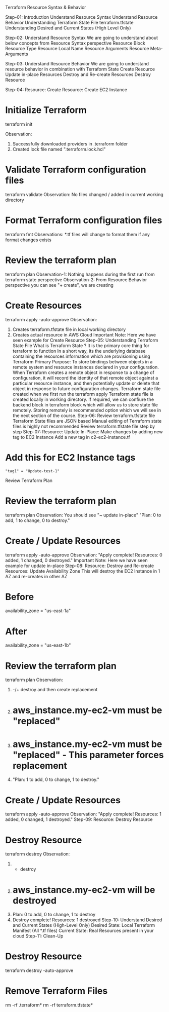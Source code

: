 Terraform Resource Syntax & Behavior


Step-01: Introduction
Understand Resource Syntax
Understand Resource Behavior
Understanding Terraform State File
terraform.tfstate
Understanding Desired and Current States (High Level Only)

Step-02: Understand Resource Syntax
We are going to understand about below concepts from Resource Syntax perspective
Resource Block
Resource Type
Resource Local Name
Resource Arguments
Resource Meta-Arguments

Step-03: Understand Resource Behavior
We are going to understand resource behavior in combination with Terraform State
Create Resource
Update in-place Resources
Destroy and Re-create Resources
Destroy Resource

Step-04: Resource: Create Resource: Create EC2 Instance
# Initialize Terraform
terraform init

Observation: 
1) Successfully downloaded providers in .terraform folder
2) Created lock file named ".terraform.lock.hcl"

# Validate Terraform configuration files
terraform validate
Observation: No files changed / added in current working directory

# Format Terraform configuration files
terraform fmt
Observations: *.tf files will change to format them if any format changes exists

# Review the terraform plan
terraform plan 
Observation-1: Nothing happens during the first run from terraform state perspective
Observation-2: From Resource Behavior perspective you can see "+ create", we are creating 

# Create Resources 
terraform apply -auto-approve
Observation: 
1) Creates terraform.tfstate file in local working directory
2) Creates actual resource in AWS Cloud
Important Note: Here we have seen example for Create Resource
Step-05: Understanding Terraform State File
What is Terraform State ?
It is the primary core thing for terraform to function
In a short way, its the underlying database containing the resources information which are provisioning using Terraform
Primary Purpose: To store bindings between objects in a remote system and resource instances declared in your configuration.
When Terraform creates a remote object in response to a change of configuration, it will record the identity of that remote object against a particular resource instance, and then potentially update or delete that object in response to future configuration changes.
Terraform state file created when we first run the terraform apply
Terraform state file is created locally in working directory.
If required, we can confiure the backend block in terraform block which will allow us to store state file remotely. Storing remotely is recommended option which we will see in the next section of the course.
Step-06: Review terraform.tfstate file
Terraform State files are JSON based
Manual editing of Terraform state files is highly not recommended
Review terraform.tfstate file step by step
Step-07: Resource: Update In-Place: Make changes by adding new tag to EC2 Instance
Add a new tag in c2-ec2-instance.tf
# Add this for EC2 Instance tags
    "tag1" = "Update-test-1"
Review Terraform Plan
# Review the terraform plan
terraform plan 
Observation: You should see "~ update in-place" 
"Plan: 0 to add, 1 to change, 0 to destroy."

# Create / Update Resources 
terraform apply -auto-approve
Observation: "Apply complete! Resources: 0 added, 1 changed, 0 destroyed."
Important Note: Here we have seen example for update in-place
Step-08: Resource: Destroy and Re-create Resources: Update Availability Zone
This will destroy the EC2 Instance in 1 AZ and re-creates in other AZ
# Before
  availability_zone = "us-east-1a"

# After
  availability_zone = "us-east-1b"  
# Review the terraform plan
terraform plan 
Observation: 
1) -/+ destroy and then create replacement
2) # aws_instance.my-ec2-vm must be "replaced"
3) # aws_instance.my-ec2-vm must be "replaced" - This parameter forces replacement
4) "Plan: 1 to add, 0 to change, 1 to destroy."

# Create / Update Resources 
terraform apply -auto-approve
Observation: "Apply complete! Resources: 1 added, 0 changed, 1 destroyed."
Step-09: Resource: Destroy Resource
# Destroy Resource
terraform destroy 
Observation: 
1) - destroy
2) # aws_instance.my-ec2-vm will be destroyed
3) Plan: 0 to add, 0 to change, 1 to destroy
4) Destroy complete! Resources: 1 destroyed
Step-10: Understand Desired and Current States (High-Level Only)
Desired State: Local Terraform Manifest (All *.tf files)
Current State: Real Resources present in your cloud
Step-11: Clean-Up
# Destroy Resource
terraform destroy -auto-approve 

# Remove Terraform Files
rm -rf .terraform*
rm -rf terraform.tfstate*